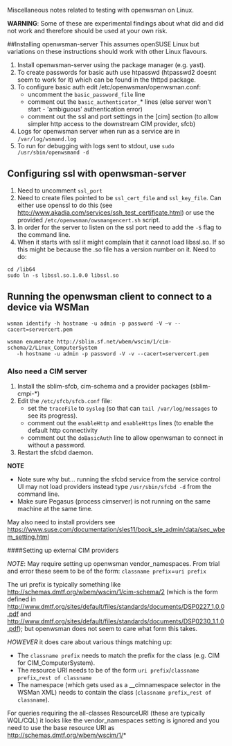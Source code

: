 Miscellaneous notes related to testing with openwsman on Linux.

**WARNING**: Some of these are experimental findings about what did and did not work and therefore 
should be used at your own risk.

##Installing openwsman-server
This assumes openSUSE Linux but variations on these instructions should work with other Linux flavours.

1. Install openwsman-server using the package manager (e.g. yast).
2. To create passwords for basic auth use htpasswd (htpasswd2 doesnt seem to work for it)
which can be found in the thttpd package.
3. To configure basic auth edit /etc/openwsman/openwsman.conf:
   * uncomment the ```basic_password_file``` line   
   * comment out the ```basic_authenticator_```* lines (else server won't start - 'ambiguous' authentication error)   
   * comment out the ssl and port settings in the [cim] section (to allow simpler
http access to the downstream CIM provider, sfcb)
4. Logs for openwsman server when run as a service are in ```/var/log/wsmand.log```
5. To run for debugging with logs sent to stdout, use ```sudo /usr/sbin/openwsmand -d```

## Configuring ssl with openwsman-server
1. Need to uncomment ```ssl_port``` 
2. Need to create files pointed to be ```ssl_cert_file``` and ```ssl_key_file```. 
Can either use openssl to do this (see http://www.akadia.com/services/ssh_test_certificate.html)
or use the provided ```/etc/openwsman/owsmangencert.sh``` script.
3. In order for the server to listen on the ssl port need to add the ```-S``` flag to the command line.
4. When it starts with ssl it might complain that it cannot load libssl.so. If so this might be because the 
.so file has a version number on it. Need to do:
```
cd /lib64
sudo ln -s libssl.so.1.0.0 libssl.so
```

## Running the openwsman client to connect to a device via WSMan
```
wsman identify -h hostname -u admin -p password -V –v --cacert=servercert.pem
```

```
wsman enumerate http://sblim.sf.net/wbem/wscim/1/cim-schema/2/Linux_ComputerSystem 
   -h hostname -u admin -p password -V -v --cacert=servercert.pem
```

### Also need a CIM server
1. Install the sblim-sfcb, cim-schema and a provider packages (sblim-cmpi-*)
2. Edit the ```/etc/sfcb/sfcb.conf``` file:
   * set the ```traceFile``` to ```syslog``` (so that can ```tail /var/log/messages``` to
see its progress). 
   * comment out the ```enableHttp``` and ```enableHttps``` lines (to enable the default http connectivity
   * comment out the ```doBasicAuth``` line to allow openwsman to connect in without a password.
3. Restart the sfcbd daemon. 

**NOTE**
* Note sure why but...
running the sfcbd service from the service control UI may not load providers
instead type ```/usr/sbin/sfcbd -d``` from the command line.
* Make sure Pegasus (process cimserver) is not running on the same machine at the same time.

May also need to install providers see  
https://www.suse.com/documentation/sles11/book_sle_admin/data/sec_wbem_setting.html

####Setting up external CIM providers

*NOTE*: May require setting up openwsman vendor_namespaces. From trial and error these seem to be of the form:
```classname prefix```=```uri prefix```
 
The uri prefix is typically something like http://schemas.dmtf.org/wbem/wscim/1/cim-schema/2
(which is the form defined in http://www.dmtf.org/sites/default/files/standards/documents/DSP0227_1.0.0.pdf and
http://www.dmtf.org/sites/default/files/standards/documents/DSP0230_1.1.0.pdf); but openwsman does not seem to
care what form this takes.
 
*HOWEVER* it does care about various things matching up: 
* The ```classname prefix``` needs to match the prefix for the class (e.g. CIM for CIM_ComputerSystem).
* The resource URI needs to be of the form ```uri prefix```/```classname prefix```_```rest of classname```
* The namespace (which gets used as a __cimnamespace selector in the WSMan XML) needs to contain the class
(```classname prefix```_```rest of classname```).
  
For queries requiring the all-classes ResourceURI (these are typically WQL/CQL) 
it looks like the vendor_namespaces setting is ignored
and you need to use the base resource URI as http://schemas.dmtf.org/wbem/wscim/1/*

